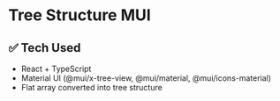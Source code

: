 # Tree Structure MUI

## ✅ Tech Used

- React + TypeScript
- Material UI (@mui/x-tree-view, @mui/material, @mui/icons-material)
- Flat array converted into tree structure
